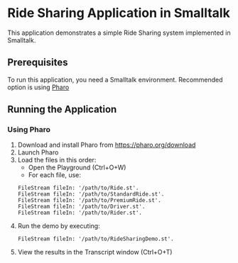 # Ride Sharing Application in Smalltalk

This application demonstrates a simple Ride Sharing system implemented in Smalltalk.

## Prerequisites

To run this application, you need a Smalltalk environment. Recommended option is using [Pharo](https://pharo.org/download)

## Running the Application

### Using Pharo

1. Download and install Pharo from https://pharo.org/download
2. Launch Pharo
3. Load the files in this order:
   - Open the Playground (Ctrl+O+W)
   - For each file, use:
   ```smalltalk
   FileStream fileIn: '/path/to/Ride.st'.
   FileStream fileIn: '/path/to/StandardRide.st'.
   FileStream fileIn: '/path/to/PremiumRide.st'.
   FileStream fileIn: '/path/to/Driver.st'.
   FileStream fileIn: '/path/to/Rider.st'.
   ```
4. Run the demo by executing:
   ```smalltalk
   FileStream fileIn: '/path/to/RideSharingDemo.st'.
   ```
5. View the results in the Transcript window (Ctrl+O+T)